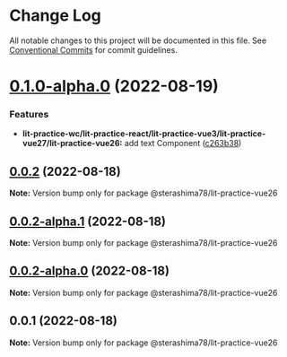 # Change Log

All notable changes to this project will be documented in this file.
See [Conventional Commits](https://conventionalcommits.org) for commit guidelines.

# [0.1.0-alpha.0](https://github.com/sterashima78/lit-practice/compare/v0.0.2...v0.1.0-alpha.0) (2022-08-19)

### Features

* **lit-practice-wc/lit-practice-react/lit-practice-vue3/lit-practice-vue27/lit-practice-vue26:** add text Component ([c263b38](https://github.com/sterashima78/lit-practice/commit/c263b389440f3b3bbcdfd4acb4b59b397084221e))

## [0.0.2](https://github.com/sterashima78/lit-practice/compare/v0.0.2-alpha.1...v0.0.2) (2022-08-18)

**Note:** Version bump only for package @sterashima78/lit-practice-vue26

## [0.0.2-alpha.1](https://github.com/sterashima78/lit-practice/compare/v0.0.2-alpha.0...v0.0.2-alpha.1) (2022-08-18)

**Note:** Version bump only for package @sterashima78/lit-practice-vue26

## [0.0.2-alpha.0](https://github.com/sterashima78/lit-practice/compare/v0.0.1...v0.0.2-alpha.0) (2022-08-18)

**Note:** Version bump only for package @sterashima78/lit-practice-vue26

## 0.0.1 (2022-08-18)

**Note:** Version bump only for package @sterashima78/lit-practice-vue26
